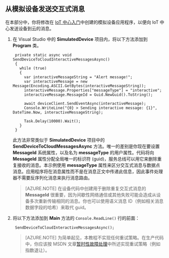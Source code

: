 ## 从模拟设备发送交互式消息

在本部分中，你将修改在 [IoT 中心入门]中创建的模拟设备应用程序，以便向 IoT 中心发送设备到云的消息。

1. 在 Visual Studio 中的 **SimulatedDevice** 项目内，将以下方法添加到 **Program** 类。

        private static async void SendDeviceToCloudInteractiveMessagesAsync()
        {
          while (true)
          {
            var interactiveMessageString = "Alert message!";
            var interactiveMessage = new Message(Encoding.ASCII.GetBytes(interactiveMessageString));
            interactiveMessage.Properties["messageType"] = "interactive";
            interactiveMessage.MessageId = Guid.NewGuid().ToString();
    
            await deviceClient.SendEventAsync(interactiveMessage);
            Console.WriteLine("{0} > Sending interactive message: {1}", DateTime.Now, interactiveMessageString);
    
            Task.Delay(10000).Wait();
          }
        }

    此方法非常类似于 **SimulatedDevice** 项目中的 **SendDeviceToCloudMessagesAsync** 方法。唯一的差别是你现在要设置 **MessageId** 系统属性，以及名为 **messageType** 的用户属性。代码将向 **MessageId** 属性分配全局唯一的标识符 (guid)，服务总线可以用它来删除重复接收的消息。本示例使用 **messageType** 属性来区分交互式消息与数据点消息。应用程序将在消息属性而不是在消息正文中传递此信息，因此事件处理器不需要反序列化消息来执行消息路由。

    > [AZURE.NOTE] 在设备代码中创建用于删除重复交互式消息的 **MessageId** 很重要，因为间歇性网络通信或其他失败可能会造成从设备多次重新传输相同的消息。你也可以使用语义消息 ID（例如相关消息数据字段的哈希）来取代 guid。

2. 将以下方法添加到 **Main** 方法的 `Console.ReadLine()` 行的前面：

    
        SendDeviceToCloudInteractiveMessagesAsync();


    > [AZURE.NOTE] 为简单起见，本教程不实现任何重试策略。在生产代码中，你应该按 MSDN 文章[暂时性故障处理]中所述实现重试策略（例如指数退让）。

<!-- Links -->
[暂时性故障处理]: https://msdn.microsoft.com/zh-cn/library/hh675232.aspx
[IoT 中心入门]: /documentation/articles/iot-hub-csharp-csharp-getstarted/

<!---HONumber=Mooncake_0321_2016-->